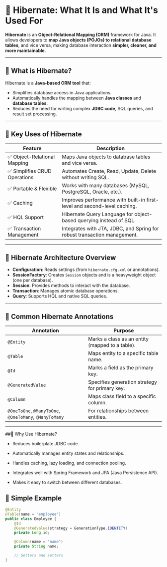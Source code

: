 
# 📘 Hibernate: What It Is and What It's Used For

**Hibernate** is an **Object-Relational Mapping (ORM)** framework for Java. It allows developers to **map Java objects (POJOs) to relational database tables**, and vice versa, making database interaction **simpler, cleaner, and more maintainable**.

---

## 🔹 What is Hibernate?

Hibernate is a **Java-based ORM tool** that:
- Simplifies database access in Java applications.
- Automatically handles the mapping between **Java classes** and **database tables**.
- Reduces the need for writing complex **JDBC code**, SQL queries, and result set processing.

---

## 🔹 Key Uses of Hibernate

| Feature                        | Description                                                                 |
|-------------------------------|-----------------------------------------------------------------------------|
| ✅ Object-Relational Mapping   | Maps Java objects to database tables and vice versa.                        |
| ✅ Simplifies CRUD Operations | Automates Create, Read, Update, Delete without writing SQL.                 |
| ✅ Portable & Flexible        | Works with many databases (MySQL, PostgreSQL, Oracle, etc.).                |
| ✅ Caching                    | Improves performance with built-in first-level and second-level caching.    |
| ✅ HQL Support                | Hibernate Query Language for object-based querying instead of SQL.          |
| ✅ Transaction Management     | Integrates with JTA, JDBC, and Spring for robust transaction management.    |

---

## 🔹 Hibernate Architecture Overview

- **Configuration**: Reads settings (from `hibernate.cfg.xml` or annotations).
- **SessionFactory**: Creates `Session` objects and is a heavyweight object (one per database).
- **Session**: Provides methods to interact with the database.
- **Transaction**: Manages atomic database operations.
- **Query**: Supports HQL and native SQL queries.

---

## 🔹 Common Hibernate Annotations

| Annotation         | Purpose                                           |
|--------------------|--------------------------------------------------|
| `@Entity`          | Marks a class as an entity (mapped to a table).  |
| `@Table`           | Maps entity to a specific table name.            |
| `@Id`              | Marks a field as the primary key.                |
| `@GeneratedValue`  | Specifies generation strategy for primary key.   |
| `@Column`          | Maps class field to a specific column.           |
| `@OneToOne`, `@ManyToOne`, `@OneToMany`, `@ManyToMany` | For relationships between entities. |

---

##🔹 Why Use Hibernate?
- Reduces boilerplate JDBC code.

- Automatically manages entity states and relationships.

- Handles caching, lazy loading, and connection pooling.

- Integrates well with Spring Framework and JPA (Java Persistence API).

- Makes it easy to switch between different databases.

## 🔹 Simple Example

```java
@Entity
@Table(name = "employee")
public class Employee {
    @Id
    @GeneratedValue(strategy = GenerationType.IDENTITY)
    private Long id;

    @Column(name = "name")
    private String name;

    // Getters and setters
}

